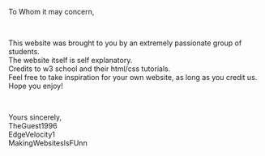 To Whom it may concern,

<br>

This website was brought to you by an extremely passionate group of students.
<br>
The website itself is self explanatory.
<br>
Credits to w3 school and their html/css tutorials.
<br>
Feel free to take inspiration for your own website, as long as you credit us.
<br>
Hope you enjoy!

<br>

Yours sincerely,
<br>
TheGuest1996
<br>
EdgeVelocity1
<br>
MakingWebsitesIsFUnn


